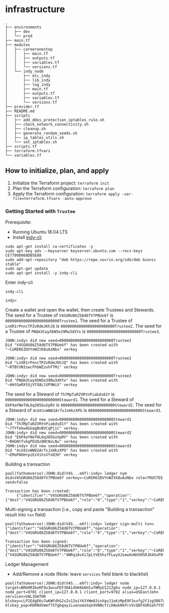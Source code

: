 # infrastructure

```
.
├── environments
│   ├── dev
│   └── prod
├── main.tf
├── modules
│   ├── careeronestop
│   │   ├── main.tf
│   │   ├── outputs.tf
│   │   ├── variables.tf
│   │   └── versions.tf
│   └── indy_node
│       ├── etc_indy
│       ├── lib_indy
│       ├── log_indy
│       ├── main.tf
│       ├── outputs.tf
│       ├── variables.tf
│       └── versions.tf
├── provider.tf
├── README.md
├── scripts
│   ├── add_ddos_protection_iptables_rule.sh
│   ├── check_network_connectivity.sh
│   ├── cleanup.sh
│   ├── generate_random_seeds.sh
│   ├── ip_tables_utils.sh
│   └── set_iptables.sh
├── scripts.tf
├── terraform.tfvars
└── variables.tf
```

## How to initialize, plan, and apply

1. Initialize the Terraform project: `terraform init`
2. Plan the Terraform configuration: `terraform plan`
3. Apply the Terraform configuration: `terraform apply -var-file=terraform.tfvars -auto-approve`

### Getting Started with `Trustee`
Prerequisite: 
- Running Ubuntu 18.04 LTS
- Install [indy-cli](https://github.com/hyperledger/indy-sdk/blob/main/README.md#ubuntu-based-distributions-ubuntu-1604-and-1804)
```
sudo apt-get install ca-certificates -y
sudo apt-key adv --keyserver keyserver.ubuntu.com --recv-keys CE7709D068DB5E88
sudo add-apt-repository "deb https://repo.sovrin.org/sdk/deb bionic stable"
sudo apt-get update
sudo apt-get install -y indy-cli
```
Enter indy-cli
```terminal
indy-cli

indy>
```
Create a wallet and open the wallet, then create Trustees and Stewards.
The seed for a Trustee of `V4SGRU86Z58d6TV7PBUe6f` is `000000000000000000000000Trustee1`.
The seed for a Trustee of `LnXR1rPnncTPZvRdmJKhJQ` is `000000000000000000000000Trustee2`.
The seed for a Trustee of `PNQm3CwyXbN5e39Rw3dXYx` is `000000000000000000000000Trustee3`.
```terminal
JOHN:indy> did new seed=000000000000000000000000Trustee1 
Did "V4SGRU86Z58d6TV7PBUe6f" has been created with "~CoRER63DVYnWZtK8uAzNbx" verkey

JOHN:indy> did new seed=000000000000000000000000Trustee2
Did "LnXR1rPnncTPZvRdmJKhJQ" has been created with "~RTBtVN3iwcFhbWZzohFTMi" verkey

JOHN:indy> did new seed=000000000000000000000000Trustee3
Did "PNQm3CwyXbN5e39Rw3dXYx" has been created with "~AHtGeRXtGjVfXALtXP9WiX" verkey
```
The seed for a Steward of `Th7MpTaRZVRYnPiabds81Y` is `000000000000000000000000Steward1`.
The seed for a Steward of `EbP4aYNeTHL6q385GuVpRV` is `000000000000000000000000Steward2`.
The seed for a Steward of `4cU41vWW82ArfxJxHkzXPG` is `000000000000000000000000Steward3`.
```
JOHN:indy> did new seed=000000000000000000000000Steward1
Did "Th7MpTaRZVRYnPiabds81Y" has been created with "~7TYfekw4GUagBnBVCqPjiC" verkey.
JOHN:indy> did new seed=000000000000000000000000Steward2
Did "EbP4aYNeTHL6q385GuVpRV" has been created with "~RHGNtfvkgPEUQzQNtNxLNu" verkey
JOHN:indy> did new seed=000000000000000000000000Steward3
Did "4cU41vWW82ArfxJxHkzXPG" has been created with "~EMoPA6HrpiExVihsVfxD3H" verkey
```
Building a transaction
```terminal
pool(fathomverse):JOHN:did(V4S...e6f):indy> ledger nym did=V4SGRU86Z58d6TV7PBUe6f verkey=~CoRER63DVYnWZtK8uAzNbx role=TRUSTEE send=false

Transaction has been created:
     {"identifier":"V4SGRU86Z58d6TV7PBUe6f","operation":{"dest":"V4SGRU86Z58d6TV7PBUe6f","role":"0","type":"1","verkey":"~CoRER63DVYnWZtK8uAzNbx"},"protocolVersion":2,"reqId":1700440097985973563,"signature":"4NRq1AvXi7pLtVEhhzfFLwyXJoewXnNX5RhRJK4XxP8fYaZf7o36MLhktvAwTV1NB4W6dZrb1GiEJhfaL5cXS4Lb"}
```
Multi-signing a transaction (i.e., copy and paste "Building a transaction" result into `txn` field)
```terminal
pool(fathomverse):JOHN:did(V4S...e6f):indy> ledger sign-multi txn={"identifier":"V4SGRU86Z58d6TV7PBUe6f","operation":{"dest":"V4SGRU86Z58d6TV7PBUe6f","role":"0","type":"1","verkey":"~CoRER63DVYnWZtK8uAzNbx"},"protocolVersion":2,"reqId":1700440097985973563,"signature":"4NRq1AvXi7pLtVEhhzfFLwyXJoewXnNX5RhRJK4XxP8fYaZf7o36MLhktvAwTV1NB4W6dZrb1GiEJhfaL5cXS4Lb"}

Transaction has been signed:
{"identifier":"V4SGRU86Z58d6TV7PBUe6f","operation":{"dest":"V4SGRU86Z58d6TV7PBUe6f","role":"0","type":"1","verkey":"~CoRER63DVYnWZtK8uAzNbx"},"protocolVersion":2,"reqId":1700440097985973563,"signatures":{"V4SGRU86Z58d6TV7PBUe6f":"4NRq1AvXi7pLtVEhhzfFLwyXJoewXnNX5RhRJK4XxP8fYaZf7o36MLhktvAwTV1NB4W6dZrb1GiEJhfaL5cXS4Lb"}}
```
Ledger Management
- Add/Remove a node (Note: leave `services` field blank to blacklist)
```terminal
pool(fathomverse):JOHN:did(V4S...e6f):indy> ledger node target=BRbHR3keRF9u3wvuFEF36A14hK6b6H1ufNMyU1212g6u node_ip=127.0.0.1 node_port=9701 client_ip=127.0.0.1 client_port=9702 alias=USEastJohn services=VALIDATOR blskey=cLP2EdgEKu7wKWFdhG2sZv12oiY63YWm83inXgvJ1oKzMpE9F3xxfg2fJzg5R6TdHc3SEMPhF2o4fGdhGQc6nqVPB36q4wZxzoWBrQn4bk4o2uLjinWpKDXfhQpK7g31rLWidnXq948VyV7tSED16b7vBhVGmYZhf4RLGjidFQHpbL blskey_pop=RbRNdVmmf75TgbqayiLuenomaSqV4VNNcttikNakNkPrxVcQ8FXGRSahfYS5mHFEprJo3szeXPUdPkk2opACzGR2R2VEB53jxCgPXHUfUp7WuKSsUvwPv4w7dCeRwmCfEi7Y7Gm22J3AmrTSgGe2naqbqzVJVvHyP7wc9qnWBsivcP
```